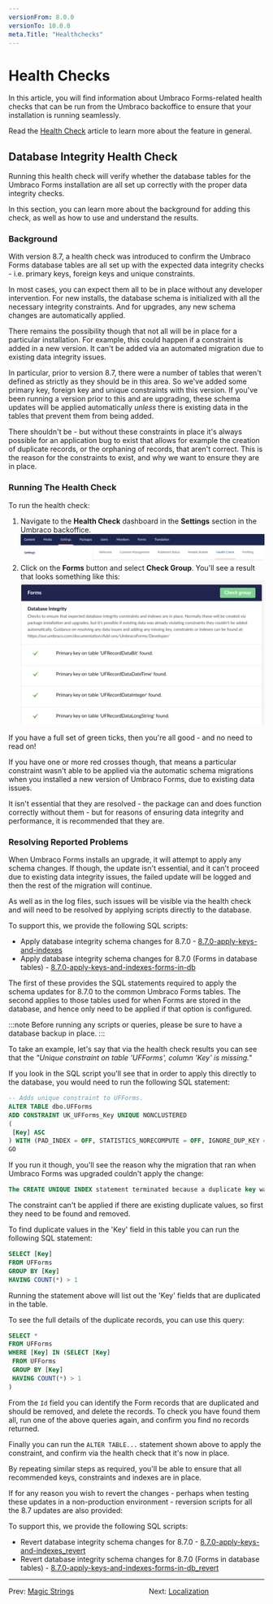 ```yaml
---
versionFrom: 8.0.0
versionTo: 10.0.0
meta.Title: "Healthchecks"
---
```


# Health Checks

In this article, you will find information about Umbraco Forms-related health checks that can be run from the Umbraco backoffice to ensure that your installation is running seamlessly.

Read the [Health Check](../../../../Extending/Health-Check/index.md) article to learn more about the feature in general.

## Database Integrity Health Check

Running this health check will verify whether the database tables for the Umbraco Forms installation are all set up correctly with the proper data integrity checks.

In this section, you can learn more about the background for adding this check, as well as how to use and understand the results.

### Background

With version 8.7, a health check was introduced to confirm the Umbraco Forms database tables are all set up with the expected data integrity checks - i.e. primary keys, foreign keys and unique constraints.

In most cases, you can expect them all to be in place without any developer intervention.  For new installs, the database schema is initialized with all the necessary integrity constraints.  And for upgrades, any new schema changes are automatically applied.

There remains the possibility though that not all will be in place for a particular installation.  For example, this could happen if a constraint is added in a new version. It can't be added via an automated migration due to existing data integrity issues.

In particular, prior to version 8.7, there were a number of tables that weren't defined as strictly as they should be in this area.  So we've added some primary key, foreign key and unique constraints with this version.  If you've been running a version prior to this and are upgrading, these schema updates will be applied automatically _unless_ there is existing data in the tables that prevent them from being added.

There shouldn't be - but without these constraints in place it's always possible for an application bug to exist that allows for example the creation of duplicate records, or the orphaning of records, that aren't correct. This is the reason for the constraints to exist, and why we want to ensure they are in place.

### Running The Health Check

To run the health check:

1. Navigate to the **Health Check** dashboard in the **Settings** section in the Umbraco backoffice.
 ![Umbraco Forms Health Check](images/Umb-backoffice.png)
2. Click on the **Forms** button and select **Check Group**. You'll see a result that looks something like this:
 ![Umbraco Forms Health Check](images/healthcheck.png)

If you have a full set of green ticks, then you're all good - and no need to read on!

If you have one or more red crosses though, that means a particular constraint wasn't able to be applied via the automatic schema migrations when you installed a new version of Umbraco Forms, due to existing data issues.

It isn't essential that they are resolved - the package can and does function correctly without them - but for reasons of ensuring data integrity and performance, it is recommended that they are.

### Resolving Reported Problems

When Umbraco Forms installs an upgrade, it will attempt to apply any schema changes. If though, the update isn't essential, and it can't proceed due to existing data integrity issues, the failed update will be logged and then the rest of the migration will continue.

As well as in the log files, such issues will be visible via the health check and will need to be resolved by applying scripts directly to the database.

To support this, we provide the following SQL scripts:

- Apply database integrity schema changes for 8.7.0 - [8.7.0-apply-keys-and-indexes](scripts/Apply-keys.md)
- Apply database integrity schema changes for 8.7.0 (Forms in database tables) - [8.7.0-apply-keys-and-indexes-forms-in-db](scripts/Forms-in-the-database-apply-keys.md)

The first of these provides the SQL statements required to apply the schema updates for 8.7.0 to the common Umbraco Forms tables. The second applies to those tables used for when Forms are stored in the database, and hence only need to be applied if that option is configured.

:::note
Before running any scripts or queries, please be sure to have a database backup in place.
:::

To take an example, let's say that via the health check results you can see that the _"Unique constraint on table 'UFForms', column 'Key' is missing."_

If you look in the SQL script you'll see that in order to apply this directly to the database, you would need to run the following SQL statement:

```sql
-- Adds unique constraint to UFForms.
ALTER TABLE dbo.UFForms
ADD CONSTRAINT UK_UFForms_Key UNIQUE NONCLUSTERED
(
 [Key] ASC
) WITH (PAD_INDEX = OFF, STATISTICS_NORECOMPUTE = OFF, IGNORE_DUP_KEY = OFF, ONLINE = OFF, ALLOW_ROW_LOCKS = ON, ALLOW_PAGE_LOCKS = ON) ON [PRIMARY]
GO
```

If you run it though, you'll see the reason why the migration that ran when Umbraco Forms was upgraded couldn't apply the change:

```sql
The CREATE UNIQUE INDEX statement terminated because a duplicate key was found for the object name 'dbo.UFForms' and the index name 'UK_UFForms_Key'. The duplicate key value is (...).
```

The constraint can't be applied if there are existing duplicate values, so first they need to be found and removed.

To find duplicate values in the 'Key' field in this table you can run the following SQL statement:

```sql
SELECT [Key]
FROM UFForms
GROUP BY [Key]
HAVING COUNT(*) > 1
```

Running the statement above will list out the 'Key' fields that are duplicated in the table.

To see the full details of the duplicate records, you can use this query:

```sql
SELECT *
FROM UFForms
WHERE [Key] IN (SELECT [Key]
 FROM UFForms
 GROUP BY [Key]
 HAVING COUNT(*) > 1
)
```

From the `Id` field you can identify the Form records that are duplicated and should be removed, and delete the records.  To check you have found them all, run one of the above queries again, and confirm you find no records returned.

Finally you can run the `ALTER TABLE...` statement shown above to apply the constraint, and confirm via the health check that it's now in place.

By repeating similar steps as required, you'll be able to ensure that all recommended keys, constraints and indexes are in place.

If for any reason you wish to revert the changes - perhaps when testing these updates in a non-production environment - reversion scripts for all the 8.7 updates are also provided:

To support this, we provide the following SQL scripts:

- Revert database integrity schema changes for 8.7.0 - [8.7.0-apply-keys-and-indexes_revert](scripts/Apply-keys.md#revert-application-of-keys-and-indexes)
- Revert database integrity schema changes for 8.7.0 (Forms in database tables) - [8.7.0-apply-keys-and-indexes-forms-in-db_revert](scripts/Forms-in-the-database-apply-keys.md#reverting-the-application-of-keys-and-indexes)

---

Prev: [Magic Strings](../Magic-Strings/index.md) &emsp; &emsp; &emsp; &emsp; &emsp; &emsp; &emsp; &emsp; Next: [Localization](../Localization/index.md)
